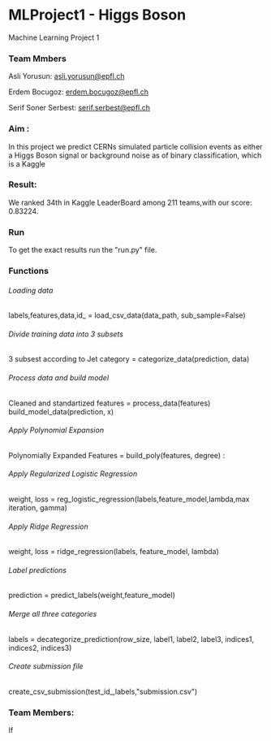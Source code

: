 # MLProject1 - Higgs Boson
Machine Learning Project 1

### Team Mmbers

Asli Yorusun: asli.yorusun@epfl.ch

Erdem Bocugoz: erdem.bocugoz@epfl.ch

Serif Soner Serbest: serif.serbest@epfl.ch

### Aim :
In this project we predict CERNs simulated particle collision events as either a Higgs Boson signal or background noise as of binary classification, which is a Kaggle 


### Result:
We ranked 34th in Kaggle LeaderBoard among 211 teams,with our score: 0.83224.


### Run
To get the exact results run the "run.py" file.

### Functions

###### Loading data
labels,features,data,id_ = load_csv_data(data_path, sub_sample=False)

###### Divide training data into 3 subsets
3 subsest according to Jet category = categorize_data(prediction, data)

###### Process data and build model
Cleaned and standartized features = process_data(features) 
build_model_data(prediction, x) 

###### Apply Polynomial Expansion 
Polynomially Expanded Features =  build_poly(features, degree) : 


###### Apply Regularized Logistic Regression

weight, loss = reg_logistic_regression(labels,feature_model,lambda,max iteration, gamma)

###### Apply Ridge Regression
weight, loss = ridge_regression(labels, feature_model, lambda)

###### Label predictions
prediction = predict_labels(weight,feature_model)

###### Merge all three categories
labels = decategorize_prediction(row_size, label1, label2, label3, indices1, indices2, indices3)

###### Create submission file
create_csv_submission(test_id_,labels,"submission.csv")

### Team Members:
If 


